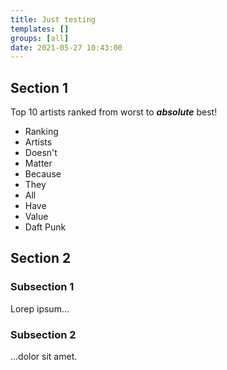 ```yaml
---
title: Just testing
templates: []
groups: [all]
date: 2021-05-27 10:43:00
--- 
```


## Section 1

Top 10 artists ranked from worst to _**absolute**_ best!

* Ranking
* Artists
* Doesn't 
* Matter 
* Because
* They
* All
* Have
* Value
* Daft Punk 

## Section 2 

### Subsection 1 

Lorep ipsum...

### Subsection 2 

...dolor sit amet.
